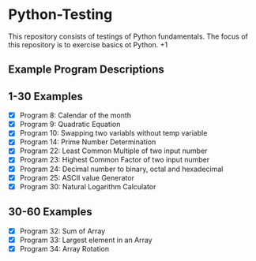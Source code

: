 # Python-Testing

This repository consists of testings of Python fundamentals.
The focus of this repository is to exercise basics ot Python. +1

## Example Program Descriptions
## 1-30 Examples
- [x] Program 8: Calendar of the month
- [x] Program 9: Quadratic Equation
- [x] Program 10: Swapping two variabls without temp variable
- [x] Program 14: Prime Number Determination
- [x] Program 22: Least Common Multiple of two input number
- [x] Program 23: Highest Common Factor of two input number
- [x] Program 24: Decimal number to binary, octal and hexadecimal
- [x] Program 25: ASCII value Generator
- [x] Program 30: Natural Logarithm Calculator

## 30-60 Examples
- [x] Program 32: Sum of Array
- [x] Program 33: Largest element in an Array
- [x] Program 34: Array Rotation